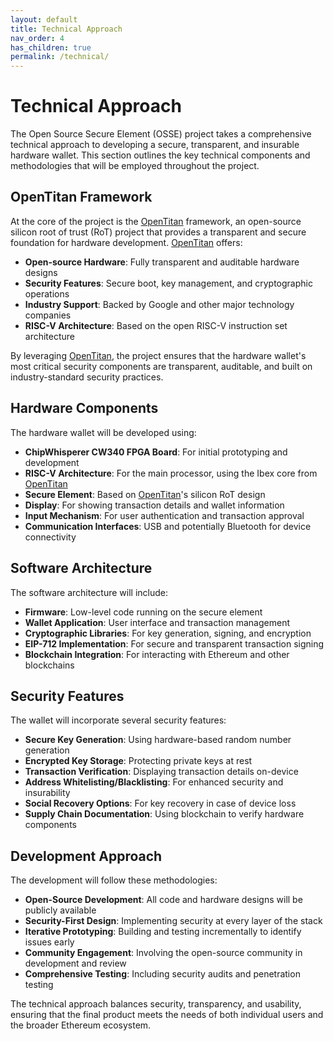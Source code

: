 ```yaml
---
layout: default
title: Technical Approach
nav_order: 4
has_children: true
permalink: /technical/
---
```


# Technical Approach

The Open Source Secure Element (OSSE) project takes a comprehensive technical approach to developing a secure, transparent, and insurable hardware wallet. This section outlines the key technical components and methodologies that will be employed throughout the project.

## OpenTitan Framework

At the core of the project is the [OpenTitan](https://opentitan.org/) framework, an open-source silicon root of trust (RoT) project that provides a transparent and secure foundation for hardware development. [OpenTitan](https://opentitan.org/) offers:

- **Open-source Hardware**: Fully transparent and auditable hardware designs
- **Security Features**: Secure boot, key management, and cryptographic operations
- **Industry Support**: Backed by Google and other major technology companies
- **RISC-V Architecture**: Based on the open RISC-V instruction set architecture

By leveraging [OpenTitan](https://opentitan.org/), the project ensures that the hardware wallet's most critical security components are transparent, auditable, and built on industry-standard security practices.

## Hardware Components

The hardware wallet will be developed using:

- **ChipWhisperer CW340 FPGA Board**: For initial prototyping and development
- **RISC-V Architecture**: For the main processor, using the Ibex core from [OpenTitan](https://opentitan.org/)
- **Secure Element**: Based on [OpenTitan](https://opentitan.org/)'s silicon RoT design
- **Display**: For showing transaction details and wallet information
- **Input Mechanism**: For user authentication and transaction approval
- **Communication Interfaces**: USB and potentially Bluetooth for device connectivity

## Software Architecture

The software architecture will include:

- **Firmware**: Low-level code running on the secure element
- **Wallet Application**: User interface and transaction management
- **Cryptographic Libraries**: For key generation, signing, and encryption
- **EIP-712 Implementation**: For secure and transparent transaction signing
- **Blockchain Integration**: For interacting with Ethereum and other blockchains

## Security Features

The wallet will incorporate several security features:

- **Secure Key Generation**: Using hardware-based random number generation
- **Encrypted Key Storage**: Protecting private keys at rest
- **Transaction Verification**: Displaying transaction details on-device
- **Address Whitelisting/Blacklisting**: For enhanced security and insurability
- **Social Recovery Options**: For key recovery in case of device loss
- **Supply Chain Documentation**: Using blockchain to verify hardware components

## Development Approach

The development will follow these methodologies:

- **Open-Source Development**: All code and hardware designs will be publicly available
- **Security-First Design**: Implementing security at every layer of the stack
- **Iterative Prototyping**: Building and testing incrementally to identify issues early
- **Community Engagement**: Involving the open-source community in development and review
- **Comprehensive Testing**: Including security audits and penetration testing

The technical approach balances security, transparency, and usability, ensuring that the final product meets the needs of both individual users and the broader Ethereum ecosystem. 
